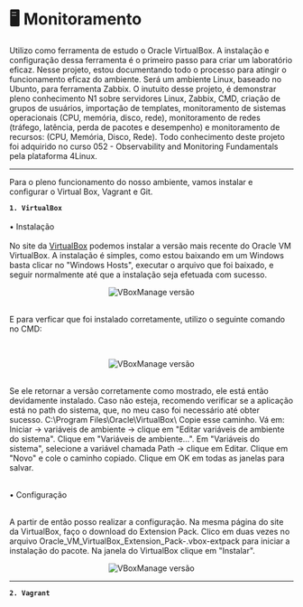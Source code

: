 # 🖥️ Monitoramento 

Utilizo como ferramenta de estudo o Oracle VirtualBox. A instalação e configuração dessa ferramenta é o primeiro passo para criar um laboratório eficaz. Nesse projeto, estou documentando todo o processo para atingir o funcionamento eficaz do ambiente. Será um ambiente Linux, baseado no Ubunto, para ferramenta Zabbix. O inutuito desse projeto, é demonstrar pleno conhecimento N1 sobre servidores Linux, Zabbix, CMD, criação de grupos de usuários, importação de templates, monitoramento de sistemas operacionais (CPU, memória, disco, rede), monitoramento de redes (tráfego, latência, perda de pacotes e desempenho) e monitoramento de recursos: (CPU, Memória, Disco, Rede). Todo conhecimento deste projeto foi adquirido no curso 052 - Observability and Monitoring Fundamentals pela plataforma 4Linux.

---

Para o pleno funcionamento do nosso ambiente, vamos instalar e configurar o Virtual Box, Vagrant e Git. 

**`1. VirtualBox`**
<br/>
<br/>
• Instalação
<br/>
<br/>
No site da [VirtualBox](https://www.virtualbox.org/wiki/Downloads) podemos instalar a versão mais recente do Oracle VM VirtualBox. A instalação é simples, como estou baixando em um Windows basta clicar no "Windows Hosts", executar o arquivo que foi baixado, e seguir normalmente até que a instalação seja efetuada com sucesso.
<p align="center">
  <img src="https://github.com/user-attachments/assets/561b2e9c-ec5b-4131-ba22-4484a0350d0c" alt="VBoxManage versão">
</p>
<br/>
E para verficar que foi instalado corretamente, utilizo o seguinte comando no CMD:
</p>
<br/>
<p align="center">
  <img src="https://github.com/user-attachments/assets/a597c17c-a527-4843-a89f-dfedeb028861" alt="VBoxManage versão">
</p>
<br/>
Se ele retornar a versão corretamente como mostrado, ele está então devidamente instalado. Caso não esteja, recomendo verificar se a aplicação está no path do sistema, que, no meu caso foi necessário até obter sucesso. C:\Program Files\Oracle\VirtualBox\
Copie esse caminho. Vá em: Iniciar → variáveis de ambiente → clique em "Editar variáveis de ambiente do sistema". Clique em "Variáveis de ambiente...". Em "Variáveis do sistema", selecione a variável chamada Path → clique em Editar. Clique em "Novo" e cole o caminho copiado. Clique em OK em todas as janelas para salvar.
</p>
<br/>
• Configuração
</p>
<br/>
A partir de então posso realizar a configuração. Na mesma página do site da VirtualBox, faço o download do Extension Pack. Clico em duas vezes no arquivo Oracle_VM_VirtualBox_Extension_Pack-<versão>.vbox-extpack para iniciar a instalação do pacote. Na janela do VirtualBox clique em "Instalar".
  </p>
  <p align="center">
  <img src="https://github.com/user-attachments/assets/acd8a7c2-bbd1-43e4-8bce-1020c1077c13" alt="VBoxManage versão">
</p>

---
  
**`2. Vagrant`**
<br/>
